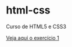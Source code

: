 # html-css
 Curso de HTML5 e CSS3


<a href="https://danielmendescruz.github.io/html-css/\exercícios\ex001\index1.html">Veja aqui o exercício 1</a>